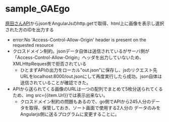 # sample_GAEgo
[原田さんAPI](https://study-golang.appspot.com/input)からjsonをAngularJsのhttp.getで取得、html上に画像を表示し選択された方のIDを出力する
- error:No 'Access-Control-Allow-Origin' header is present on the requested resource
 - クロスドメイン制約。jsonデータ自体は送信されているがサーバ側が「Access-Control-Allow-Origin」ヘッダを出力していないため、
    XMLHttpReques側で拒否されている
   - ひとまずAPIの出力をローカル"out.json"に保存し、jsのリクエスト先URLをlocalhost:8000/out.jsonにして再度実行したら成功。json自体は送信されていることが確認できた。
- APIから送られてくる画像のURLは一つの配列でまとめて5枚分送られてくるため、img src={{item.Url}}では表示出来ない。
   - クロスドメイン制約の問題もあるので、go側でAPIから245人分のデータを取得、保管しておき、ソート画面で使用する2人分の
   データのみをAngularjs側に送るプログラムに変更することに。
   
